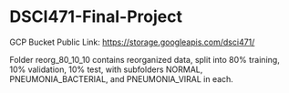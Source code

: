 # DSCI471-Final-Project
GCP Bucket Public Link: https://storage.googleapis.com/dsci471/

Folder reorg_80_10_10 contains reorganized data, split into 80% training, 10% validation, 10% test, with subfolders NORMAL, PNEUMONIA_BACTERIAL, and PNEUMONIA_VIRAL in each.